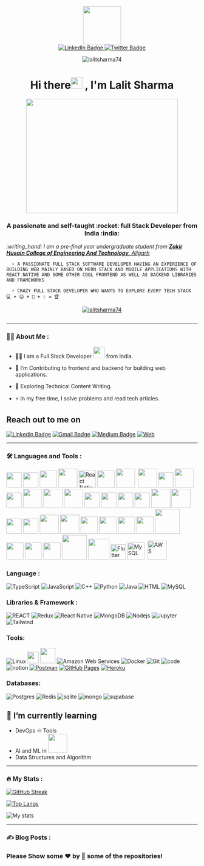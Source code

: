 <div id="header" align="center">
  <img src="https://media.giphy.com/media/M9gbBd9nbDrOTu1Mqx/giphy.gif" width="100"/>
</div>
<div id="badges" align = "center">
  <a href="https://www.linkedin.com/in/lalit-sharma-16472b240/">
    <img src="https://img.shields.io/badge/LinkedIn-blue?style=for-the-badge&logo=linkedin&logoColor=white" alt="LinkedIn Badge"/>
  </a>
  <a href="https://twitter.com/Mr_Explorist">
    <img src="https://img.shields.io/badge/Twitter-blue?style=for-the-badge&logo=twitter&logoColor=white" alt="Twitter Badge"/>
  </a>
</div>
<p align="center"> <img src="https://komarev.com/ghpvc/?username=lalitsharma74&label=Profile%20views&color=0e75b6&style=flat" alt="lalitsharma74" /> </p>
<h1 align="center">Hi there<img src="https://media.giphy.com/media/hvRJCLFzcasrR4ia7z/giphy.gif" width="30px"/> , I'm Lalit Sharma</h1>
<div align="center">
<img src="https://cdn.dribbble.com/users/1282416/screenshots/2859399/media/7876dd3dbc1111578d80369da11b047b.gif" width="400" height="300" /> 
</div>
<h3 align="center">A passionate and self-taught :rocket: full Stack Developer from India :india:</h3>


<p>
  <em>
    :writing_hand: I am a pre-final year undergraduate student from <a href="https://amu.ac.in/"> <b>Zakir Husain College of Engineering And Technology</b>, Aligarh 	</a>
  </em> 
</p>

 <p> 
  
```
  ⚡ A PASSIONATE FULL STACK SOFTWARE DEVELOPER HAVING AN EXPERIENCE OF BUILDING WEB MAINLY BASED ON MERN STACK AND MOBILE APPLICATIONS WITH REACT NATIVE AND SOME OTHER COOL FRONTEND AS WELL AS BACKEND LIBRARIES AND FRAMEWORKS 
  
  ⚡ CRAZY FULL STACK DEVELOPER WHO WANTS TO EXPLORE EVERY TECH STACK 💻 + 😃 + 🧠 + 💡 = 🏆

```
</P> 




<p align="center "> <a href="https://github.com/ryo-ma/github-profile-trophy"><img src="https://github-profile-trophy.vercel.app/?username=lalitsharma74" alt="lalitsharma74" /></a> </p>

<p align="left"> <a href="https://twitter.com/" target="blank"><img src="https://img.shields.io/twitter/follow/?logo=twitter&style=for-the-badge" alt="" /></a> </p>

---

### :man_technologist: About Me : 
- :man_technologist: I am a Full Stack Developer <img src="https://media.giphy.com/media/WUlplcMpOCEmTGBtBW/giphy.gif" width="30"> from India.
- :telescope: I’m Contributing to frontend and backend for building web applications.

- :seedling: Exploring Technical Content Writing.

- :zap: In my free time, I solve problems and read tech articles.

<h2> Reach out to me on</h2>


[![Linkedin Badge](https://img.shields.io/badge/-LinkedIn-blue?style=flat-square&logo=Linkedin&logoColor=white&link=https://www.linkedin.com/in/pinglalit/)](https://www.linkedin.com/in/pinglalit/)
[![Gmail Badge](https://img.shields.io/badge/-Gmail-c14438?style=flat-square&logo=Gmail&logoColor=white&link=mailto:saloniguptasg12@gmail.com)](mailto:saloniguptasg12@gmail.com)
[![Medium Badge](https://img.shields.io/badge/Medium-12100E?style=flat-square&logo=medium&logoColor=white&link=https://salonix.medium.com/)](https://salonix.medium.com/)
[![Web](https://img.shields.io/badge/-Portfolio-black?style=flat-square&logo=Wordpress&logoColor=white&link=https://lalitsharma-portfolio.netlify.app/)](https://lalitsharma-portfolio.netlify.app/) 


---


### :hammer_and_wrench: Languages and Tools :

<div>
  <img src="https://cdn.jsdelivr.net/gh/devicons/devicon/icons/typescript/typescript-original.svg" width="40" height="40" />
  <img src="https://cdn.jsdelivr.net/gh/devicons/devicon/icons/javascript/javascript-plain.svg" width="40" height="40"  />
  <img src="https://cdn.jsdelivr.net/gh/devicons/devicon/icons/react/react-original-wordmark.svg" width="45" height="45"/>
  <img src="https://cdn.jsdelivr.net/gh/devicons/devicon/icons/nextjs/nextjs-original-wordmark.svg" width="50" height="50" />
  <img src="https://o.remove.bg/downloads/e018ea4c-88ca-4fa5-976d-3898adf173c7/kisspng-react-native-native-apps-parallel-fr-android-un-react-native-5b7a5c4921f671.8006209515347456731391-removebg-preview.png" height="45" alt = "React Native" />
  <img src="https://cdn.jsdelivr.net/gh/devicons/devicon/icons/redux/redux-original.svg" width="45" height="45"/>
  <img src="https://cdn.jsdelivr.net/gh/devicons/devicon/icons/firebase/firebase-plain-wordmark.svg" width="50" height="50"/>&nbsp;
  <img src="https://cdn.jsdelivr.net/gh/devicons/devicon/icons/java/java-original-wordmark.svg" width="50" height="50"  />
  <img src="https://cdn.jsdelivr.net/gh/devicons/devicon/icons/cplusplus/cplusplus-original.svg" width="40" height="40" />
   <img src="https://cdn.jsdelivr.net/gh/devicons/devicon/icons/nodejs/nodejs-original-wordmark.svg" width="50" height="50" />
  <img src="https://cdn.jsdelivr.net/gh/devicons/devicon/icons/npm/npm-original-wordmark.svg" width="40" height="40"/>
  <img src="https://cdn.jsdelivr.net/gh/devicons/devicon/icons/mongodb/mongodb-original-wordmark.svg" width="50" height="50"/>
<img src="https://cdn.jsdelivr.net/gh/devicons/devicon/icons/socketio/socketio-original-wordmark.svg" width="50" height="50" bgcolor="#222" />
  <img src="https://cdn.jsdelivr.net/gh/devicons/devicon/icons/linux/linux-original.svg" width="50" height="50" />
  <img src="https://cdn.jsdelivr.net/gh/devicons/devicon/icons/docker/docker-original-wordmark.svg" width="40" height="40"/>
  <img src="https://cdn.jsdelivr.net/gh/devicons/devicon/icons/bootstrap/bootstrap-original-wordmark.svg" width="40" height="40"/>
  <img src="https://cdn.jsdelivr.net/gh/devicons/devicon/icons/materialui/materialui-original.svg" width="40" height="40"  />
 <img src="https://cdn.jsdelivr.net/gh/devicons/devicon/icons/tailwindcss/tailwindcss-plain.svg" width="40" height="40"/>
  <img src="https://cdn.ourcodeworld.com/public-media/articles/articleocw-57e57b89889ad.png" height="50" />
  <img src="https://cdn.jsdelivr.net/gh/devicons/devicon/icons/git/git-plain-wordmark.svg" width="50" height="50"/>
  <img src="https://cdn.jsdelivr.net/gh/devicons/devicon/icons/github/github-original.svg" width="40" height="40"/>
  <img src="https://cdn.jsdelivr.net/gh/devicons/devicon/icons/heroku/heroku-plain-wordmark.svg" width="40" height="40" />
  <img src="https://cdn.jsdelivr.net/gh/devicons/devicon/icons/jupyter/jupyter-original-wordmark.svg" width="50" height="50" />
  <img src="https://cdn.jsdelivr.net/gh/devicons/devicon/icons/kubernetes/kubernetes-plain-wordmark.svg" width="50" height="50" />
  <img src="https://cdn.jsdelivr.net/gh/devicons/devicon/icons/python/python-original-wordmark.svg"  width="45" height="45" />
  <img src="https://cdn.jsdelivr.net/gh/devicons/devicon/icons/anaconda/anaconda-original-wordmark.svg" width="45" height="45"/>
  <img src="https://cdn.jsdelivr.net/gh/devicons/devicon/icons/numpy/numpy-original.svg" width="45" height="45"/>
  <img src="https://cdn.jsdelivr.net/gh/devicons/devicon/icons/opencv/opencv-original-wordmark.svg" width="45" height="45" />
  <img src="https://cdn.jsdelivr.net/gh/devicons/devicon/icons/tensorflow/tensorflow-original-wordmark.svg"  width="65" height="65" />
  <img src="https://cdn.jsdelivr.net/gh/devicons/devicon/icons/terraform/terraform-original-wordmark.svg" width="45" height="45"/>
  <img src="https://cdn.jsdelivr.net/gh/devicons/devicon/icons/ubuntu/ubuntu-plain-wordmark.svg" width="45" height="45"/>
  <img src="https://cdn.jsdelivr.net/gh/devicons/devicon/icons/vscode/vscode-original-wordmark.svg" width="45" height="45"/>
  <img src="https://cdn.jsdelivr.net/gh/devicons/devicon/icons/webpack/webpack-plain-wordmark.svg" width="65" height="65" />
<img src="https://cdn.jsdelivr.net/gh/devicons/devicon/icons/jquery/jquery-plain-wordmark.svg" width="55" height="55"/>
  <img src="https://cdn.jsdelivr.net/gh/devicons/devicon/icons/flutter/flutter-original.svg" title="Flutter" alt="Flutter" width="40" height="40"/>
  <img src="https://cdn.jsdelivr.net/gh/devicons/devicon/icons/mysql/mysql-original-wordmark.svg" title="MySQL"  alt="MySQL" width="45" height="45"/>&nbsp;
  <img src="https://cdn.jsdelivr.net/gh/devicons/devicon/icons/amazonwebservices/amazonwebservices-plain-wordmark.svg" title="AWS" alt="AWS" width="50" height="50"/>&nbsp;



### Language :
![TypeScript](https://img.shields.io/badge/TypeScript-007ACC?style=flat-square&logo=typescript&logoColor=white)
![JavaScript](https://img.shields.io/badge/-JavaScript-black?style=flat-square&logo=javascript)
![C++](https://img.shields.io/badge/-C++-00599C?style=flat-square&logo=c)
![Python](https://img.shields.io/badge/-Python-black?style=flat-square&logo=Python)
![Java](https://img.shields.io/badge/-java-E34A86?style=flat-square&logo=java)
![HTML](https://img.shields.io/badge/-HTML5-E34F26?style=flat-square&logo=html5&logoColor=white)
![MySQL](https://img.shields.io/badge/-MySQL-black?style=flat-square&logo=mysql)

### Libraries & Framework :

![REACT](https://img.shields.io/badge/React-20232A?style=flat-square&logo=react&logoColor=61DAFB)
![Redux](https://img.shields.io/badge/Redux-593D88?style=flat-square&logo=redux&logoColor=white)
![React Native](https://img.shields.io/badge/React_Native-20232A?style=flat-square&logo=react&logoColor=61DAFB)
![MongoDB](https://img.shields.io/badge/-mongodb-white?style=flat-square&logo=mongodb)
![Nodejs](https://img.shields.io/badge/-Nodejs-black?style=flat-square&logo=Node.js)
![Jupyter](https://img.shields.io/badge/-jupyter-white?style=flat-square&logo=jupyter)
![Tailwind](https://img.shields.io/badge/Tailwind_CSS-38B2AC?style=flat-square&logo=tailwind-css&logoColor=white)



### Tools:

![Linux](https://img.shields.io/badge/Linux-FCC624?style=flat-square&logo=linux&logoColor=black)
<img src="https://cdn.jsdelivr.net/gh/devicons/devicon/icons/linux/linux-original.svg"  width="30"/>
<img src="https://cdn.jsdelivr.net/gh/devicons/devicon/icons/npm/npm-original-wordmark.svg" width="40" />
![Amazon Web Services](https://img.shields.io/badge/Amazon%20AWS-232F3E?style=flat-square&logo=amazon-aws)
![Docker](https://img.shields.io/badge/-Docker-white?style=flat-square&logo=docker)
![Git](https://img.shields.io/badge/-Git-black?style=flat-square&logo=git)
![code](https://img.shields.io/badge/Visual_Studio_Code-0078D4?style=flat-square&logo=visual%20studio%20code&logoColor=white)
![notion](https://img.shields.io/badge/Trello-0052CC?style=flat&logo=trello&logoColor=white)
<a href="#"><img alt="Postman" src="https://img.shields.io/badge/Postman-FF6C37?logo=postman&logoColor=white"></a>
<a href="#"><img alt="GitHub Pages" src="https://img.shields.io/badge/GitHub%20Pages-%23327FC7.svg?logo=github&logoColor=white"></a> 
<a href="#"><img alt="Heroku" src="https://img.shields.io/badge/Heroku%20-%23430098.svg?logo=heroku&logoColor=white"></a>

### Databases:

  ![Postgres](https://img.shields.io/badge/postgres-%23316192.svg?style=for-the-badge&logo=postgresql&logoColor=white)
  ![Redis](https://img.shields.io/badge/redis-%23DD0031.svg?style=for-the-badge&logo=redis&logoColor=white)
  ![sqlite](https://img.shields.io/badge/sqlite-%2307405e.svg?&style=for-the-badge&logo=sqlite&logoColor=white)
  ![mongo](https://img.shields.io/badge/MongoDB-4EA94B?style=for-the-badge&logo=mongodb&logoColor=white)
  ![supabase](https://img.shields.io/badge/Supabase-181818?style=for-the-badge&logo=supabase&logoColor=white)



## :seedling: I’m currently learning

* DevOps :infinity: Tools 
* AI and ML in <img src="https://img.shields.io/badge/Python-3776AB?style=for-the-badge&logo=python&logoColor=white" width="50" />
* Data Structures and Algorithm
---
### :fire: My Stats :

[![GitHub Streak](http://github-readme-streak-stats.herokuapp.com?user=LalitSharma74&theme=violet-punch&border_radius=7)](https://git.io/streak-stats)

[![Top Langs](https://github-readme-stats.vercel.app/api/top-langs/?username=lalitsharma74&layout=compact&theme=vision-friendly-dark)](https://github.com/lalitsharma74/github-readme-stats)

![My stats](https://github-readme-stats.vercel.app/api?username=lalitsharma74&show_icons=true&theme=radical)

---


### :writing_hand: Blog Posts :

### Please Show some ❤️ by :star2: some of the repositories!
